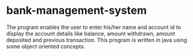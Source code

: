 # bank-management-system
The program enables the user to enter his/her name and account id to display the account details like balance, amount withdrawn, amount deposited and previous transaction.
This program is written in java using some object oriented concepts.
